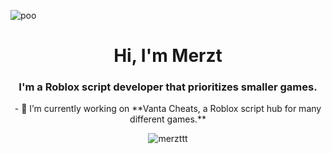 ![poo](https://user-images.githubusercontent.com/120368875/210505431-206f932e-fc1d-4251-9048-2e78fed91f96.png)

<h1 align="center">Hi, I'm Merzt</h1>
<h3 align="center">I'm a Roblox script developer that prioritizes smaller games.</h3>

<p align="center"> - 🔭 I’m currently working on **Vanta Cheats, a Roblox script hub for many different games.**

<p align="center"> <img src="https://komarev.com/ghpvc/?username=merzttt&label=Profile%20views&color=0e75b6&style=flat" alt="merzttt" /> </p>

